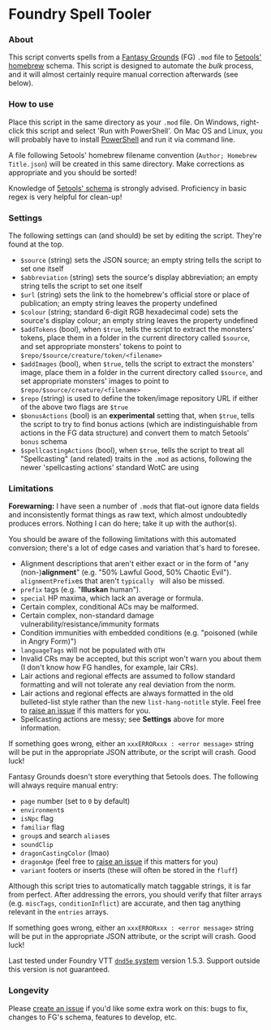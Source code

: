 # Foundry Spell Tooler

### About
This script converts spells from a [Fantasy Grounds](https://www.fantasygrounds.com/home/home.php) (FG) `.mod` file to [5etools' homebrew](https://github.com/TheGiddyLimit/homebrew) schema. This script is designed to automate the *bulk* process, and it will almost certainly require manual correction afterwards (see below).

### How to use
Place this script in the same directory as your `.mod` file. On Windows, right-click this script and select 'Run with PowerShell'. On Mac OS and Linux, you will probably have to install [PowerShell](https://github.com/powershell/powershell) and run it via command line.

A file following 5etools' homebrew filename convention (`Author; Homebrew Title.json`) will be created in this same directory. Make corrections as appropriate and you should be sorted!

Knowledge of [5etools' schema](https://github.com/TheGiddyLimit/TheGiddyLimit.github.io/tree/master/test/schema) is strongly advised. Proficiency in basic regex is very helpful for clean-up!

### Settings
The following settings can (and should) be set by editing the script. They're found at the top.
- `$source` (string) sets the JSON source; an empty string tells the script to set one itself
- `$abbreviation` (string) sets the source's display abbreviation; an empty string tells the script to set one itself
- `$url` (string) sets the link to the homebrew's official store or place of publication; an empty string leaves the property undefined
- `$colour` (string; standard 6-digit RGB hexadecimal code) sets the source's display colour; an empty string leaves the property undefined
- `$addTokens` (bool), when `$true`, tells the script to extract the monsters' tokens, place them in a folder in the current directory called `$source`, and set appropriate monsters' tokens to point to `$repo/$source/creature/token/<filename>`
- `$addImages` (bool), when `$true`, tells the script to extract the monsters' image, place them in a folder in the current directory called `$source`, and set appropriate monsters' images to point to `$repo/$source/creature/<filename>`
- `$repo` (string) is used to define the token/image repository URL if either of the above two flags are `$true`
- `$bonusActions` (bool) is an **experimental** setting that, when `$true`, tells the script to try to find bonus actions (which are indistinguishable from actions in the FG data structure) and convert them to match 5etools' `bonus` schema
- `$spellcastingActions` (bool), when `$true`, tells the script to treat all "Spellcasting" (and related) traits in the `.mod` as actions, following the newer 'spellcasting actions' standard WotC are using

### Limitations
**Forewarning:** I have seen a number of `.mod`s that flat-out ignore data fields and inconsistently format things as raw text, which almost undoubtedly produces errors. Nothing I can do here; take it up with the author(s).

You should be aware of the following limitations with this automated conversion; there's a lot of edge cases and variation that's hard to foresee.
- Alignment descriptions that aren't either exact or in the form of "any (non-)**alignment**" (e.g. "50% Lawful Good, 50% Chaotic Evil"). `alignmentPrefix`es that aren't `typically ` will also be missed.
- `prefix` tags (e.g. "**Illuskan** human").
- `special` HP maxima, which lack an average or formula.
- Certain complex, conditional ACs may be malformed.
- Certain complex, non-standard damage vulnerability/resistance/immunity formats
- Condition immunities with embedded conditions (e.g. "poisoned (while in Angry Form)")
- `languageTags` will not be populated with `OTH`
- Invalid CRs may be accepted, but this script won't warn you about them (I don't know how FG handles, for example, lair CRs).
- Lair actions and regional effects are assumed to follow standard formatting and will not tolerate any real deviation from the norm.
- Lair actions and regional effects are always formatted in the old bulleted-list style rather than the new `list-hang-notitle` style. Feel free to [raise an issue](https://github.com/Spappz/VTT-Tooler-Suite/issues/new) if this matters for you.
- Spellcasting actions are messy; see **Settings** above for more information.

If something goes wrong, either an `xxxERRORxxx : <error message>` string will be put in the appropriate JSON attribute, or the script will crash. Good luck!

Fantasy Grounds doesn't store everything that 5etools does. The following will always require manual entry:
   - `page` number (set to `0` by default)
   - `environment`s
   - `isNpc` flag
   - `familiar` flag
   - `group`s and search `alias`es
   - `soundClip`
   - `dragonCastingColor` (lmao)
   - `dragonAge` (feel free to [raise an issue](https://github.com/Spappz/VTT-Tooler-Suite/issues/new) if this matters for you)
   - `variant` footers or inserts (these will often be stored in the `fluff`)

Although this script tries to automatically match taggable strings, it is far from perfect. After addressing the errors, you should verify that filter arrays (e.g. `miscTags`, `conditionInflict`) are accurate, and then tag anything relevant in the `entries` arrays.

If something goes wrong, either an `xxxERRORxxx : <error message>` string will be put in the appropriate JSON attribute, or the script will crash. Good luck!
   
Last tested under Foundry VTT [`dnd5e` system](https://gitlab.com/foundrynet/dnd5e) version 1.5.3. Support outside this version is not guaranteed.

### Longevity
Please [create an issue](https://github.com/Spappz/VTT-Tooler-Suite/issues/new) if you'd like some extra work on this: bugs to fix, changes to FG's schema, features to develop, etc.